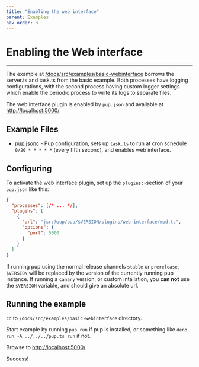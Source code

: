 ```yaml
---
title: "Enabling the web interface"
parent: Examples
nav_order: 3
---
```


# Enabling the Web interface

---

The example at [/docs/src/examples/basic-webinterface](https://github.com/Hexagon/pup/tree/main/docs/src/examples/basic-webinterface) borrows the server.ts and task.ts from the basic example. Both
processes have logging configurations, with the second process having custom logger settings which enable the periodic process to write its logs to separate files.

The web interface plugin is enabled by `pup.json` and available at <http://localhost:5000/>

## Example Files

- [pup.jsonc](https://github.com/Hexagon/pup/tree/main/docs/src/examples/basic/pup.jsonc) - Pup configuration, sets up `task.ts` to run at cron schedule `0/20 * * * * *` (every fifth second), and
  enables web interface.

## Configuring

To activate the web interface plugin, set up the `plugins:`-section of your `pup.json` like this:

```json
{
  "processes": [/* ... */],
  "plugins": [
    {
      "url": "jsr:@pup/pup/$VERSION/plugins/web-interface/mod.ts",
      "options": {
        "port": 5000
      }
    }
  ]
}
```

If running pup using the normal release channels `stable` or `prerelease`, `$VERSION` will be replaced by the version of the currently running pup instance. If running a `canary` version, or custom
intallation, you **can not** use the `$VERSION` variable, and should give an absolute url.

## Running the example

`cd` to `/docs/src/examples/basic-webinterface` directory.

Start example by running `pup run` if pup is installed, or something like `deno run -A ../../../pup.ts run` if not.

Browse to <http://localhost:5000/>

Success!
